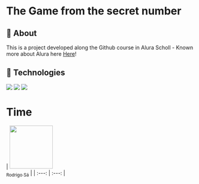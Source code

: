 <h1>The Game from the secret number</h1>

<h2>🔖 About</h2>
<p>This is a project developed along the Github course in Alura Scholl - Known more about Alura here <a href="https://www.alura.com.br/formacao-carreira-tester-qa">Here</a>!</p>

## 🚀 Technologies
<div>
  <img src="https://img.shields.io/badge/HTML-239120?style=for-the-badge&logo=html5&logoColor=white">
  <img src="https://img.shields.io/badge/CSS-239120?&style=for-the-badge&logo=css3&logoColor=white">
  <img src="https://img.shields.io/badge/JavaScript-F7DF1E?style=for-the-badge&logo=javascript&logoColor=black">
</div>

# Time

| [<img loading="lazy" src="https://avatars.githubusercontent.com/u/108580655?v=4" width=115><br><sub>Rodrigo Sá</sub>](https://github.com/RodrigoHeirbhor) |
| :---: | :---: |